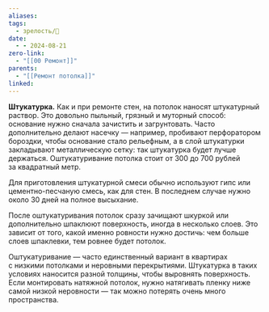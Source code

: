 ```yaml
---
aliases: 
tags:
  - зрелость/🌱
date:
  - - 2024-08-21
zero-link:
  - "[[00 Ремонт]]"
parents:
  - "[[Ремонт потолка]]"
linked:
---
```

**Штукатурка.** Как и при ремонте стен, на потолок наносят штукатурный раствор. Это довольно пыльный, грязный и муторный способ: основание нужно сначала зачистить и загрунтовать. Часто дополнительно делают насечку — например, пробивают перфоратором бороздки, чтобы основание стало рельефным, а в слой штукатурки закладывают металлическую сетку: так штукатурка будет лучше держаться. Оштукатуривание потолка стоит от 300 до 700 рублей за квадратный метр.

Для приготовления штукатурной смеси обычно используют гипс или цементно-песчаную смесь, как для стен. В последнем случае нужно около 30 дней на полное высыхание.

После оштукатуривания потолок сразу зачищают шкуркой или дополнительно шпаклюют поверхность, иногда в несколько слоев. Это зависит от того, какой именно ровности нужно достичь: чем больше слоев шпаклевки, тем ровнее будет потолок.

Оштукатуривание — часто единственный вариант в квартирах с низкими потолками и неровными перекрытиями. Штукатурка в таких условиях наносится разной толщины, чтобы выровнять поверхность. Если монтировать натяжной потолок, нужно натягивать пленку ниже самой низкой неровности — так можно потерять очень много пространства.